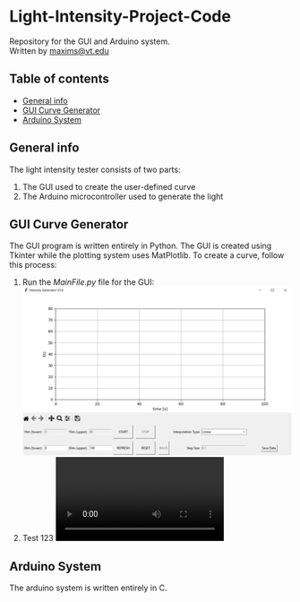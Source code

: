 # Light-Intensity-Project-Code
Repository for the GUI and Arduino system.\
Written by maxims@vt.edu 

## Table of contents
* [General info](#general-info)
* [GUI Curve Generator](#gui-curve-generator)
* [Arduino System](#arduino-system)

## General info
The light intensity tester consists of two parts:
1. The GUI used to create the user-defined curve
2. The Arduino microcontroller used to generate the light
	
## GUI Curve Generator
The GUI program is written entirely in Python. The GUI is created using Tkinter while the plotting system uses MatPlotlib. 
To create a curve, follow this process:  
1. Run the *MainFile.py* file for the GUI:
![GUI Image](README_Data/Capture1.PNG)
2. Test 123
![GUI Image](README_Data/Capture2.mp4)

<!--
<ul>
<b> 1. </b> Run the <i> MainFile.py </i> file for the GUI. Make sure <i> MainFile.py </i> and <i> SettingsFile.py </i> are in the same folder. The GUI should look like this:  
<img src="ReadMe_Data/Capture.PNG" width="700" height="400">  
</ul>
-->
	
## Arduino System
The arduino system is written entirely in C. 

